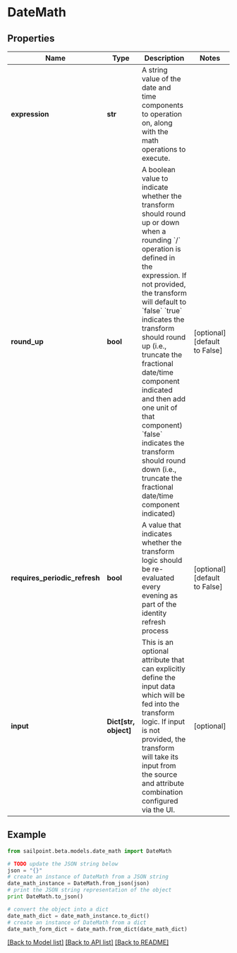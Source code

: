 # DateMath


## Properties

Name | Type | Description | Notes
------------ | ------------- | ------------- | -------------
**expression** | **str** | A string value of the date and time components to operation on, along with the math operations to execute.  | 
**round_up** | **bool** | A boolean value to indicate whether the transform should round up or down when a rounding &#x60;/&#x60; operation is defined in the expression.    If not provided, the transform will default to &#x60;false&#x60;   &#x60;true&#x60; indicates the transform should round up (i.e., truncate the fractional date/time component indicated and then add one unit of that component)   &#x60;false&#x60; indicates the transform should round down (i.e., truncate the fractional date/time component indicated)  | [optional] [default to False]
**requires_periodic_refresh** | **bool** | A value that indicates whether the transform logic should be re-evaluated every evening as part of the identity refresh process | [optional] [default to False]
**input** | **Dict[str, object]** | This is an optional attribute that can explicitly define the input data which will be fed into the transform logic. If input is not provided, the transform will take its input from the source and attribute combination configured via the UI. | [optional] 

## Example

```python
from sailpoint.beta.models.date_math import DateMath

# TODO update the JSON string below
json = "{}"
# create an instance of DateMath from a JSON string
date_math_instance = DateMath.from_json(json)
# print the JSON string representation of the object
print DateMath.to_json()

# convert the object into a dict
date_math_dict = date_math_instance.to_dict()
# create an instance of DateMath from a dict
date_math_form_dict = date_math.from_dict(date_math_dict)
```
[[Back to Model list]](../README.md#documentation-for-models) [[Back to API list]](../README.md#documentation-for-api-endpoints) [[Back to README]](../README.md)


